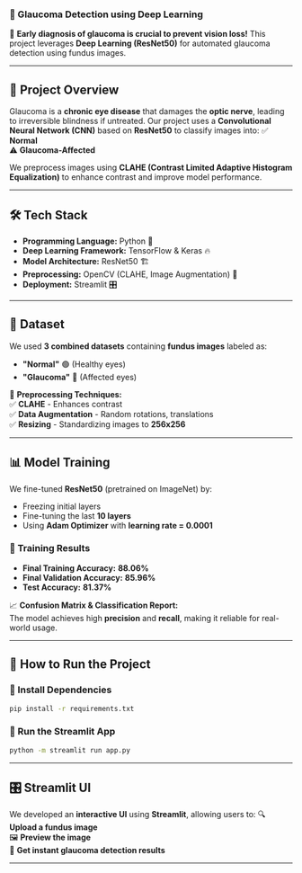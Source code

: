 ### **📌 Glaucoma Detection using Deep Learning**
🔬 **Early diagnosis of glaucoma is crucial to prevent vision loss!** This project leverages **Deep Learning (ResNet50)** for automated glaucoma detection using fundus images.

---

## **🚀 Project Overview**
Glaucoma is a **chronic eye disease** that damages the **optic nerve**, leading to irreversible blindness if untreated. Our project uses a **Convolutional Neural Network (CNN)** based on **ResNet50** to classify images into:
✅ **Normal**  
⚠️ **Glaucoma-Affected**

We preprocess images using **CLAHE (Contrast Limited Adaptive Histogram Equalization)** to enhance contrast and improve model performance.

---

## **🛠️ Tech Stack**
- **Programming Language:** Python 🐍  
- **Deep Learning Framework:** TensorFlow & Keras 🔥  
- **Model Architecture:** ResNet50 🏗️  
- **Preprocessing:** OpenCV (CLAHE, Image Augmentation) 📸  
- **Deployment:** Streamlit 🎛️  

---

## **📂 Dataset**
We used **3 combined datasets** containing **fundus images** labeled as:
- **"Normal"** 🟢 (Healthy eyes)
- **"Glaucoma"** 🔴 (Affected eyes)

📌 **Preprocessing Techniques:**  
✅ **CLAHE** - Enhances contrast  
✅ **Data Augmentation** - Random rotations, translations  
✅ **Resizing** - Standardizing images to **256x256**  

---

## **📊 Model Training**
We fine-tuned **ResNet50** (pretrained on ImageNet) by:
- Freezing initial layers  
- Fine-tuning the last **10 layers**  
- Using **Adam Optimizer** with **learning rate = 0.0001**  

### **🔢 Training Results**
- **Final Training Accuracy:** **88.06%**
- **Final Validation Accuracy:** **85.96%**
- **Test Accuracy:** **81.37%**

📈 **Confusion Matrix & Classification Report:**  
The model achieves high **precision** and **recall**, making it reliable for real-world usage.

---

## **📌 How to Run the Project**
### **🔧 Install Dependencies**
```sh
pip install -r requirements.txt
```

### **🏃 Run the Streamlit App**
```sh
python -m streamlit run app.py
```

---

## **🎛️ Streamlit UI**
We developed an **interactive UI** using **Streamlit**, allowing users to:
🔍 **Upload a fundus image**  
🖼️ **Preview the image**  
🧠 **Get instant glaucoma detection results**  

---



